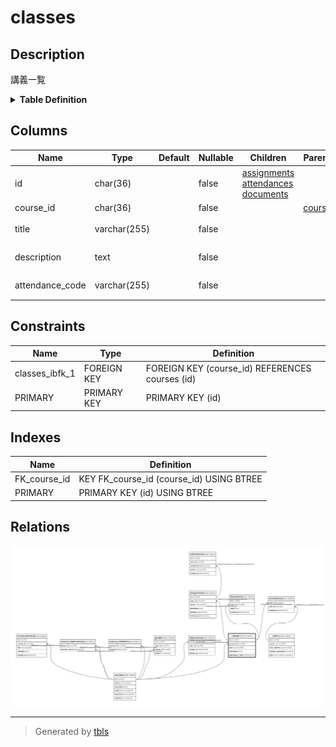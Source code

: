 # classes

## Description

講義一覧

<details>
<summary><strong>Table Definition</strong></summary>

```sql
CREATE TABLE `classes` (
  `id` char(36) COLLATE utf8mb4_bin NOT NULL,
  `course_id` char(36) COLLATE utf8mb4_bin NOT NULL,
  `title` varchar(255) COLLATE utf8mb4_bin NOT NULL,
  `description` text COLLATE utf8mb4_bin NOT NULL,
  `attendance_code` varchar(255) COLLATE utf8mb4_bin NOT NULL,
  PRIMARY KEY (`id`),
  KEY `FK_course_id` (`course_id`),
  CONSTRAINT `classes_ibfk_1` FOREIGN KEY (`course_id`) REFERENCES `courses` (`id`)
) ENGINE=InnoDB DEFAULT CHARSET=utf8mb4 COLLATE=utf8mb4_bin
```

</details>

## Columns

| Name            | Type         | Default | Nullable | Children                                                                              | Parents               | Comment          |
| --------------- | ------------ | ------- | -------- | ------------------------------------------------------------------------------------- | --------------------- | ---------------- |
| id              | char(36)     |         | false    | [assignments](assignments.md) [attendances](attendances.md) [documents](documents.md) |                       |                  |
| course_id       | char(36)     |         | false    |                                                                                       | [courses](courses.md) |                  |
| title           | varchar(255) |         | false    |                                                                                       |                       | 講義のタイトル          |
| description     | text         |         | false    |                                                                                       |                       | 講義の説明            |
| attendance_code | varchar(255) |         | false    |                                                                                       |                       | 出席確認用コード         |

## Constraints

| Name           | Type        | Definition                                      |
| -------------- | ----------- | ----------------------------------------------- |
| classes_ibfk_1 | FOREIGN KEY | FOREIGN KEY (course_id) REFERENCES courses (id) |
| PRIMARY        | PRIMARY KEY | PRIMARY KEY (id)                                |

## Indexes

| Name         | Definition                               |
| ------------ | ---------------------------------------- |
| FK_course_id | KEY FK_course_id (course_id) USING BTREE |
| PRIMARY      | PRIMARY KEY (id) USING BTREE             |

## Relations

![er](classes.svg)

---

> Generated by [tbls](https://github.com/k1LoW/tbls)
